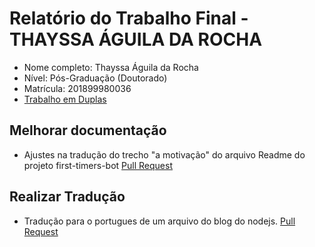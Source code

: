 # Relatório do Trabalho Final - THAYSSA ÁGUILA DA ROCHA
* Nome completo: Thayssa Águila da Rocha
* Nível: Pós-Graduação (Doutorado)
* Matrícula: 201899980036
* [Trabalho em Duplas](https://github.com/gustavopinto/tesl/files/3368976/Artigo.TESL.-.Andre.e.Thayssa.pdf)


## Melhorar documentação
* Ajustes na tradução do trecho "a motivação" do arquivo Readme do projeto first-timers-bot [Pull Request](https://github.com/hoodiehq/first-timers-bot/pull/223)

## Realizar Tradução
* Tradução para o portugues de um arquivo do blog do nodejs. [Pull Request](https://github.com/nodejs/nodejs.org/pull/2325)

